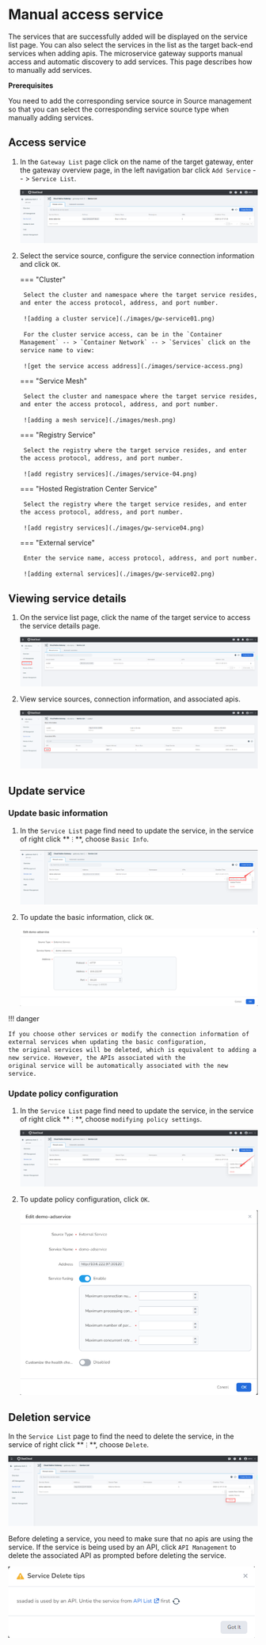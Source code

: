 # Manual access service

The services that are successfully added will be displayed on the service list page. You can also select the services
in the list as the target back-end services when adding apis. The microservice gateway supports manual access and
automatic discovery to add services. This page describes how to manually add services.

**Prerequisites**

You need to add the corresponding service source in Source management so that you can select the corresponding service source type when manually adding services.

## Access service

1. In the `Gateway List` page click on the name of the target gateway, enter the gateway overview page, in the left navigation bar click `Add Service` -- > `Service List`.

    ![service list](./images/gw-service03.png)

2. Select the service source, configure the service connection information and click `OK`.

    === "Cluster"

        Select the cluster and namespace where the target service resides, and enter the access protocol, address, and port number.

        ![adding a cluster service](./images/gw-service01.png)

        For the cluster service access, can be in the `Container Management` -- > `Container Network` -- > `Services` click on the service name to view:

        ![get the service access address](./images/service-access.png)
    
    === "Service Mesh"
        
        Select the cluster and namespace where the target service resides, and enter the access protocol, address, and port number.

        ![adding a mesh service](./images/mesh.png)

    === "Registry Service"

        Select the registry where the target service resides, and enter the access protocol, address, and port number.

        ![add registry services](./images/service-04.png)
    
    === "Hosted Registration Center Service"
        
        Select the registry where the target service resides, and enter the access protocol, address, and port number.

        ![add registry services](./images/gw-service04.png)

    === "External service" 
         
        Enter the service name, access protocol, address, and port number.
  
        ![adding external services](./images/gw-service02.png)

## Viewing service details

1. On the service list page, click the name of the target service to access the service details page.

    ![service details](./images/gw-service05.png)

2. View service sources, connection information, and associated apis.

    ![service details](./images/gw-service06.png)

## Update service

### Update basic information

1. In the `Service List` page find need to update the service, in the service of right click ** `ⵗ` **, choose `Basic Info`.

    ![update service](./images/gw-service07.png)

2. To update the basic information, click `OK`.

    ![update service](./images/gw-service08.png)

!!! danger
  
    If you choose other services or modify the connection information of external services when updating the basic configuration,
    the original services will be deleted, which is equivalent to adding a new service. However, the APIs associated with the
    original service will be automatically associated with the new service.

### Update policy configuration

1. In the `Service List` page find need to update the service, in the service of right click ** `ⵗ` **, choose `modifying policy settings`.

    ![update service](./images/gw-service09.png)

2. To update policy configuration, click `OK`.

    ![update service](./images//update4.png)

## Deletion service

In the `Service List` page to find the need to delete the service, in the service of right click ** `ⵗ` **, choose `Delete`.

![delete service](./images/gw-service10.png)

Before deleting a service, you need to make sure that no apis are using the service. If the service is being used by an API,
click `API Management` to delete the associated API as prompted before deleting the service.

![delete service](./images/delete1.png)
